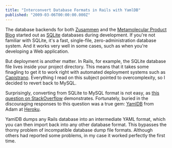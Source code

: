 ```yaml
---
title: "Interconvert Database Formats in Rails with YamlDB"
published: "2009-03-06T00:00:00.000Z"
---
```


The database backends for both [Zusammen](http://zusammen.metamolecular.com) and the [Metamolecular Product Blog](http://products.metamolecular.com) started out as [SQLite](http://www.sqlite.org/) databases during development. If you're not familiar with SQLite, it's a fast, single-file, zero-administration database system. And it works very well in some cases, such as when you're developing a Web application.

But deployment is another matter. In Rails, for example, the SQLite database file lives inside your project directory. This means that it takes some finagling to get it to work right with automated deployment systems such as [Capistrano](http://www.capify.org/). Everything I read on this subject pointed to overcomplexity, so I decided to revert back to MySQL.

Surprisingly, converting from SQLite to MySQL format is not easy, as [this question on StackOverflow](http://stackoverflow.com/questions/18671/quick-easy-way-to-migrate-sqlite3-to-mysql) demonstrates. Fortunately, buried in the discouraging responses to this question was a true gem: [YamlDB](http://blog.heroku.com/archives/2007/11/23/yamldb_for_databaseindependent_data_dumps/) from Adam at [Heroku](http://blog.heroku.com).

YamlDB dumps any Rails database into an intermediate YAML format, which you can then import back into any other database format. This bypasses the thorny problem of incompatible database dump file formats. Although others had reported some problems, in my case it worked perfectly the first time.